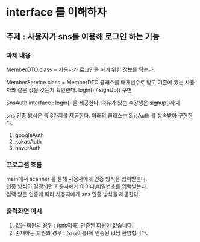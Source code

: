# interface 를 이해하자
## 주제 : 사용자가 sns를 이용해 로그인 하는 기능
### 과제 내용

MemberDTO.class = 사용자가 로그인을 하기 위한 정보를 담는다.

MemberService.class = MemberDTO 클래스를 매개변수로
받고 기존에 있는 사용자와 같은 값을 갖는지 확인한다.
login() / signUp()  구현

SnsAuth.interface  : login() 을 제공한다.
여유가 있는 수강생은 signup()까지

sns 인증 방식은 총 3가지를 제공한다.
아래의 클래스는 SnsAuth 를 상속받아 구현한다.

1. googleAuth
2. kakaoAuth
3. naverAuth

### 프로그램 흐름
main에서 scanner 를 통해 사용자에게 인증 방식을 입력받는다. <br>
인증 방식이 결정되면 사용자에게 아이디,비밀번호를 입력받는다. <br>
입력 받은 인증에 따라 사용자에게 sns 인증 방식을 제공한다.

### 출력화면 예시
1. 없는 회원의 경우 : (sns이름) 인증된 회원이 없습니다.
2. 존재하는 회원의 경우 : (sns이름)에 인증된 id님 환영합니다.

